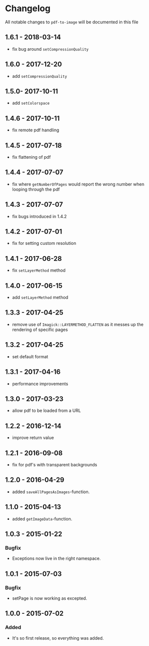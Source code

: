 # Changelog

All notable changes to `pdf-to-image` will be documented in this file

## 1.6.1 - 2018-03-14
- fix bug around `setCompressionQuality`

## 1.6.0 - 2017-12-20
- add `setCompressionQuality`

## 1.5.0- 2017-10-11
- add `setColorspace`

## 1.4.6 - 2017-10-11
- fix remote pdf handling

## 1.4.5 - 2017-07-18
- fix flattening of pdf

## 1.4.4 - 2017-07-07
- fix where `getNumberOfPages` would report the wrong number when looping through the pdf

## 1.4.3 - 2017-07-07
- fix bugs introduced in 1.4.2

## 1.4.2 - 2017-07-01
- fix for setting custom resolution

## 1.4.1 - 2017-06-28
- fix `setLayerMethod` method

## 1.4.0 - 2017-06-15
- add `setLayerMethod` method

## 1.3.3 - 2017-04-25
- remove use of `Imagick::LAYERMETHOD_FLATTEN` as it messes up the rendering of specific pages

## 1.3.2 - 2017-04-25
- set default format

## 1.3.1 - 2017-04-16
- performance improvements

## 1.3.0 - 2017-03-23
- allow pdf to be loaded from a URL

## 1.2.2 - 2016-12-14
- improve return value

## 1.2.1 - 2016-09-08
- fix for pdf's with transparent backgrounds

## 1.2.0 - 2016-04-29
- added `saveAllPagesAsImages`-function.

## 1.1.0 - 2015-04-13
- added `getImageData`-function.

## 1.0.3 - 2015-01-22

### Bugfix
- Exceptions now live in the right namespace.

## 1.0.1 - 2015-07-03

### Bugfix
- setPage is now working as excepted.

## 1.0.0 - 2015-07-02

### Added
- It's so first release, so everything was added.

